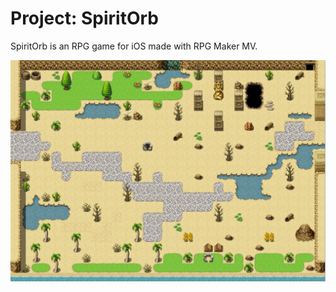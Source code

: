 <h1>Project: SpiritOrb</h1>	


<p>SpiritOrb is an RPG game for iOS made with RPG Maker MV.</p>



![Tux, the Linux mascot](/launch_image.png)
